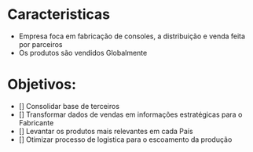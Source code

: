 # Caracteristicas
- Empresa foca em fabricação de consoles, a distribuição e venda feita por parceiros
- Os produtos são vendidos Globalmente

# Objetivos:

- [] Consolidar base de terceiros
- [] Transformar dados de vendas em informações estratégicas para o Fabricante
- [] Levantar os produtos mais relevantes em cada País
- [] Otimizar processo de logistica para o escoamento da produção
